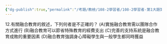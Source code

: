 ```yaml
---
{"dg-publish":true,"permalink":"/考題/教檢/108-2學習者/108-2學習者-第1大題第12題/","tags":["考題","題目","未完"]}
---
```


12.有關融合教育的敘述，下列何者是不正確的？ 
(A)實施融合教育需以團隊合作方式進行 
(B)融合教育可以節省特殊教育的經費支出 
(C)完善的支持系統是融合教育成敗的重要因素 
(D)融合教育強調身心障礙學生與一般學生都同時獲益 
